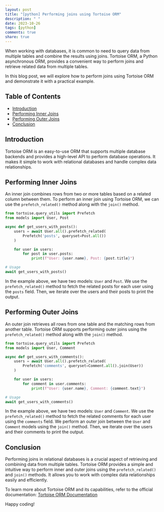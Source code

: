 ```yaml
---
layout: post
title: "[python] Performing joins using Tortoise ORM"
description: " "
date: 2023-10-26
tags: [python]
comments: true
share: true
---
```


When working with databases, it is common to need to query data from multiple tables and combine the results using joins. Tortoise ORM, a Python asynchronous ORM, provides a convenient way to perform joins and retrieve related data from multiple tables.

In this blog post, we will explore how to perform joins using Tortoise ORM and demonstrate it with a practical example.

## Table of Contents
- [Introduction](#introduction)
- [Performing Inner Joins](#performing-inner-joins)
- [Performing Outer Joins](#performing-outer-joins)
- [Conclusion](#conclusion)

## Introduction
Tortoise ORM is an easy-to-use ORM that supports multiple database backends and provides a high-level API to perform database operations. It makes it simple to work with relational databases and handle complex data relationships.

## Performing Inner Joins
An inner join combines rows from two or more tables based on a related column between them. To perform an inner join using Tortoise ORM, we can use the `prefetch_related()` method along with the `join()` method.

```python
from tortoise.query_utils import Prefetch
from models import User, Post

async def get_users_with_posts():
    users = await User.all().prefetch_related(
        Prefetch('posts', queryset=Post.all())
    )

    for user in users:
        for post in user.posts:
            print(f"User: {user.name}, Post: {post.title}")

# Usage
await get_users_with_posts()
```

In the example above, we have two models: `User` and `Post`. We use the `prefetch_related()` method to fetch the related posts for each user using the `posts` field. Then, we iterate over the users and their posts to print the output.

## Performing Outer Joins
An outer join retrieves all rows from one table and the matching rows from another table. Tortoise ORM supports performing outer joins using the `prefetch_related()` method along with the `join()` method.

```python
from tortoise.query_utils import Prefetch
from models import User, Comment

async def get_users_with_comments():
    users = await User.all().prefetch_related(
        Prefetch('comments', queryset=Comment.all().join(User))
    )

    for user in users:
        for comment in user.comments:
            print(f"User: {user.name}, Comment: {comment.text}")

# Usage
await get_users_with_comments()
```

In the example above, we have two models: `User` and `Comment`. We use the `prefetch_related()` method to fetch the related comments for each user using the `comments` field. We perform an outer join between the `User` and `Comment` models using the `join()` method. Then, we iterate over the users and their comments to print the output.

## Conclusion
Performing joins in relational databases is a crucial aspect of retrieving and combining data from multiple tables. Tortoise ORM provides a simple and intuitive way to perform inner and outer joins using the `prefetch_related()` and `join()` methods. It allows you to work with complex data relationships easily and efficiently.

To learn more about Tortoise ORM and its capabilities, refer to the official documentation: [Tortoise ORM Documentation](https://tortoise-orm.readthedocs.io/)

Happy coding!